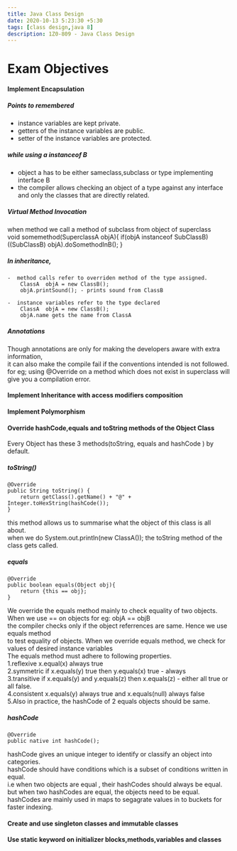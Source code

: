 ```yaml
---
title: Java Class Design
date: 2020-10-13 5:23:30 +5:30
tags: [class design,java 8]
description: 1Z0-809 - Java Class Design
---
```



# Exam Objectives
#### Implement Encapsulation
##### Points to remembered 
- instance variables are kept private.  
- getters of the instance variables are public.  
- setter of the instance variables are protected.  


##### while using a instanceof  B
- object a has to be either sameclass,subclass or type implementing interface B
- the compiler allows checking an object of a type against any interface and
  only the classes that are directly related.
      
##### Virtual Method Invocation
when method we call a method of subclass from object of superclass  
    void somemethod(SuperclassA objA){ 
        if(objA instanceof SubClassB)
            ((SubClassB) objA).doSomethodInB();
    }
        
##### In inheritance,
    -  method calls refer to overriden method of the type assigned.
        ClassA  objA = new ClassB();
        objA.printSound(); - prints sound from ClassB 

    -  instance variables refer to the type declared
        ClassA  objA = new ClassB();
        objA.name gets the name from ClassA   

##### Annotations
Though annotations are  only for  making the developers aware with extra information,  
it can also make the compile fail if the conventions intended is not followed.  
for eg; using @Override on a method which does not exist in superclass will give you a compilation error.  
 
#### Implement Inheritance with access modifiers composition
#### Implement Polymorphism

#### Override hashCode,equals and toString methods of the Object Class
Every Object has these 3 methods(toString, equals and hashCode ) by default.
##### toString()
    @Override
    public String toString() {
        return getClass().getName() + "@" + Integer.toHexString(hashCode());
    }  
this method allows us to summarise what the object of  this class is all about.  
when we do System.out.println(new ClassA()); the toString method of the class gets called.  
##### equals
    @Override
    public boolean equals(Object obj){
        return {this == obj};
    }  
We override the equals method mainly to check equality of two objects.  
When we use == on objects for eg: objA == objB  
the compiler checks only if the object referrences are same. Hence we use equals method  
to test equality of objects. When we override equals method, we check for values of desired instance variables  
    The equals method must adhere to following properties.  
        1.reflexive  x.equal(x) always true  
        2.symmetric  if x.equals(y) true then y.equals(x) true - always  
        3.transitive if x.equals(y) and y.equals(z) then x.equals(z) - either all true or all false.  
        4.consistent x.equals(y) always true and x.equals(null) always false  
        5.Also in practice, the hashCode of 2 equals objects should be same.  

##### hashCode
    @Override
    public native int hashCode();  

hashCode gives an unique integer to identify or classify an object into categories.  
hashCode should have conditions which is a subset of conditions written in equal.  
i.e when two objects are equal , their hashCodes should always be equal.  
but when two hashCodes are equal, the objects need to be equal.  
hashCodes are mainly used in maps to segagrate values in to buckets for faster indexing.  


#### Create and use  singleton classes and immutable classes
#### Use static keyword on initializer blocks,methods,variables and classes
